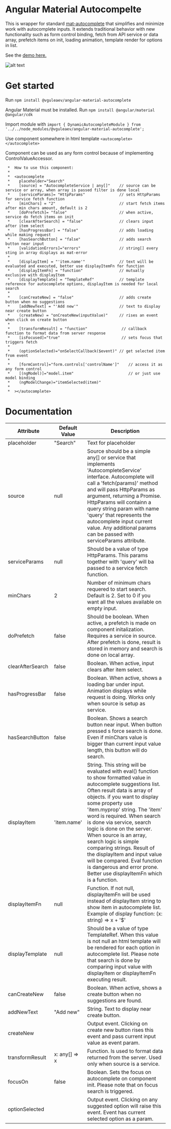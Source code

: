 # Angular Material Autocompelte
This is wrapper for standard [mat-autocomplete](https://material.angular.io/components/autocomplete/overview) that simplifies and minimize work with autocomplete inputs. It extends traditional behavior with new functionality such as form control binding, fetch from API service or data array, prefetch items on init, loading animation, template render for options in list. 

See the [demo here.](https://vguleaev.github.io/Angular-Material-Autocomplete/)

![alt text](https://pp.userapi.com/c845417/v845417502/b1b35/QT0YqgKaKb4.jpg)

# Get started

Run `npm install @vguleaev/angular-material-autocomplete`

Angular Material must be installed. Run `npm install @angular/material @angular/cdk`

Import module with `import { DynamicAutocompleteModule } from '../../node_modules/@vguleaev/angular-material-autocomplete';`

Use component somewhere in html template `<autocomplete></autocomplete>`

Component can be used as any form control because of implementing ControlValueAccessor.

     *  How to use this component:
     *
     *  <autocomplete
     *    placeholder="Search"
     *    [source] = "AutocompleteService | any[]"    // source can be service or array, when array is passed filter is done local
     *    [serviceParams]= "HttpParams"               // sets HttpParams for service fetch function
     *    [minChars] = "2"                            // start fetch items after min chars amount, default is 2
     *    [doPrefetch]= "false"                       // when active, service do fetch items on init
     *    [clearAfterSearch] = "false"                // clears input after item select
     *    [hasProgressBar] = "false"                  // adds loading while making request
     *    [hasSearchButton] = "false"                 // adds search button near input
     *    [validationErrors]="errors"                 // string[] every sting in array displays as mat-error
     *
     *    [displayItem] = "'item.name'"               // text will be evaluated and executed, better use displayItemFn for function
     *    [displayItemFn] = "function"                // mutually exclusive with displayItem
     *    [displayTemplate] = "TemplateRef"           // template reference for autocomplete options, displayItem is needed for local search
     *
     *    [canCreateNew] = "false"                    // adds create button when no suggestions
     *    [addNewText] = "'Add new'"                  // text to display near create button
     *    (createNew) = "onCreateNew(inputValue)"     // rises an event when click on create button
     *
     *    [transformResult] = "function"               // callback function to format data from server response
     *    [isFocused]="true"                           // sets focus that triggers fetch
     *
     *    (optionSelected)="onSelectCallback($event)" // get selected item from event
     *
     *    [formControl]="form.controls['controlName']"    // access it as any form control
     *    [(ngModel)]="model.item"                        // or just use model binding
     *    (ngModelChange)="itemSelected(item)"
     *
     *  ></autocomplete>
     
 # Documentation
 
| Attribute        | Default Value   |  Description |
| -------------    | --------------  | ------------- |
| placeholder      |  "Search"       |Text for placeholder |
| source           | null            | Source should be a simple any[] or service that implements 'AutocompleteService' interface. Autocomplete will call a 'fetch(params)' method and will pass HttpParams as argument, returning a Promise. HttpParams will containn a query string param with name 'query' that represents the autocomplete input current value. Any additional params can be passed with serviceParams attribute.  |
| serviceParams    | null            | Should be a value of type HttpParams. This params together with 'query' will ba passed to a service fetch function.|
| minChars         | 2               | Number of minimum chars requered to start search. Default is 2. Set to 0 if you want all the values available on empty input. |
| doPrefetch       | false           | Should be boolean. When active, a prefetch is made on component initalization. Requires a service in source. After prefetch is done, result is stored in memory and search is done on local array. |
| clearAfterSearch | false           | Boolean. When active, input clears after item select. |
| hasProgressBar   | false           | Boolean. When active, shows a loading bar under input. Animation displays while request is doing. Works only when source is setup as service. |
| hasSearchButton  | false           | Boolean. Shows a search button near input. When button pressed s force search is done. Even if minChars value is bigger than current input value length, this button will do search. |
| displayItem      | 'item.name'     | String. This string will be evaluated with eval() function to show formatted value in autocomplete suggestions list. Often result data is array of objects. if you want to display some property use 'item.myprop' string. The 'item' word is required. When search is done via service, search logic is done on the server. When source is an array, search logic is simple comparing strings. Result of the displayItem and input value will be compared. Eval function is dangerous and error prone. Better use displayItemFn which is a function. |
| displayItemFn | null               | Function. If not null, displayItemFn will be used instead of displayItem string to show item in autocomplete list. Example of display function: (x: string) => x + '$' |
| displayTemplate | null             | Should be a value of type TemplateRef. When this value is not null an html template will be rendered for each option in autocomplete list. Please note that search is done by comparing input value with displayItem or displayItemFn executing result. |
| canCreateNew | false               | Boolean. When active, shows a create button when no suggestions are found. | 
| addNewText   | "Add new"           | String. Text to display near create button. | 
| createNew    |                     | Output event. Clicking on create new button rises this event and pass current input value as event param. | 
| transformResult | x: any[] => x     | Function. Is used to format data returned from the server. Used only when source is a service. |
| focusOn      | false               | Boolean. Sets the focus on autocomplete on component init. Please note that on focus search is triggered. | 
| optionSelected |                   |Output event. Clicking on any suggested option will raise this event. Event has current selected option as a param. |
